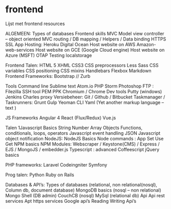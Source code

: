 # frontend
Lijst met frontend resources


ALGEMEEN:
Types of databases
Frontend skills
MVC Model view controller – object oriented 
MVC routing / DB mapping / Helpers / Data binding
HTTPS 
SSL
App Hosting: Heroku Digital Ocean
Host website on AWS Amazon-web-services
Host website on GCE (Google Cloud engine)
Host website on Azure (MSFT)
OTAP 
Testing
localstorage

Frontend Talen:
HTML 5
XHML
CSS3 
CSS preprocessors 
Less Sass
CSS variables
CSS positioning
CSS mixins
Handlebars
Flexbox
Markdown
Frontend Frameworks: Bootstrap  // Zurb


Tools
Command line
Sublime text
Atom.io
PHP Storm
Photoshop 
FTP : Filezilla
SSH tool
PEM PPK
Chromium / Chrome Dev tools
Putty (windows)
Jenkins
Charles proxy
Versiebeheer: Git  / Github / Bitbucket
Taskmanager / Taskrunners:
Grunt 
Gulp
Yeoman
CLI
Yaml (Yet another markup language – text )

JS Frameworks
Angular 4
React (Flux/Redux)
Vue.js


Talen
1Javascript Basics
String Number Array Objects
Functions, conditionals, loops, operators
Javascript event handling
JSON Javascript object notification
NodeJS:
NodeJS Basics
Node commands : App Set Use Get
NPM basics
NPM Modules: Webscraper / Keystone(CMS) / Express /  EJS / MongoJS / embedder.js
Typescript : advanced
Coffeescript 
jQuery basics

PHP frameworks:
Laravel
Codeingniter
Symfony

Prog talen:
Python
Ruby on Rails


Databases & API’s:
Types of databases (relational, non relational(nosql), Column db, document database)
MongoDB basics (nosql – non relational)
Mongo Shell (DB admin)
CouchCB (nosql)
MySql (relational db)
Api 
Api rest services
Apt https services
Google api’s
Reading Writing Api’s

